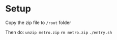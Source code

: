 # Setup

Copy the zip file to `/root` folder

Then do:
`unzip metro.zip`
`rm metro.zip`
`./entry.sh`
